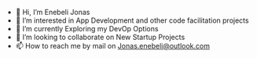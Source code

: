 - 👋 Hi, I’m Enebeli Jonas
- 👀 I’m interested in App Development and other code facilitation projects
- 🌱 I’m currently Exploring my DevOp Options
- 💞️ I’m looking to collaborate on New Startup Projects
- 📫 How to reach me by mail on Jonas.enebeli@outlook.com

<!---
calljonas/calljonas is a ✨ special ✨ repository because its `README.md` (this file) appears on your GitHub profile.
You can click the Preview link to take a look at your changes.
--->

